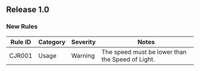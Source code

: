 ## Release 1.0

### New Rules

| Rule ID | Category | Severity | Notes                                            |
|---------|----------|----------|--------------------------------------------------|
| CJR001  | Usage    | Warning  | The speed must be lower than the Speed of Light. |

